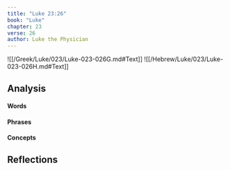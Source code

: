 ```yaml
---
title: "Luke 23:26"
book: "Luke"
chapter: 23
verse: 26
author: Luke the Physician
---
```

![[/Greek/Luke/023/Luke-023-026G.md#Text]]
![[/Hebrew/Luke/023/Luke-023-026H.md#Text]]

## Analysis

#### Words

#### Phrases

#### Concepts

## Reflections
